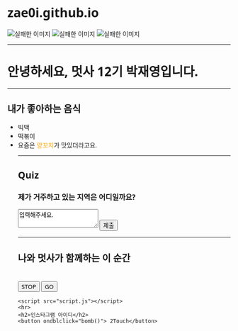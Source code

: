 # zae0i.github.io
<!DOCTYPE html>
<html lang="en">
<head>
    <style>
        * {font-family: "Bagel Fat One", system-ui;}
    </style>
    <meta charset="UTF-8">
    <meta name="viewport" content="width=device-width, initial-scale=1.0">
    <title>자기소개 page</title>
    <script>
        function region(){
            alert('동탄!');
        }
    </script>
    <script>
        function bomb(){
            alert('zae_0i');
        }
    </script>
    <link href="style.css" rel="stylesheet">
    <link href="https://fonts.googleapis.com/css2?family=Bagel+Fat+One&family=Jua&family=Nanum+Pen+Script&display=swap" rel="stylesheet">
</head>

<body>
    <img src="https://builder.hufs.ac.kr/user/iso/k2board/iso1463374352015_b_img.png" alt="실패한 이미지"/>
    <img src="https://encrypted-tbn0.gstatic.com/images?q=tbn:ANd9GcQKCdYIk08VJoHwvqdrAYLXEt7UG7ZhCUABXg&s" alt="실패한 이미지"/>
    <img src="https://mblogthumb-phinf.pstatic.net/MjAyMDA5MTNfMTA2/MDAxNTk5OTg1NDQ3NjY0.Feq-OZEavF1_sCgGia8PBah1xKEOzTTrXkNjCoPld7Ag.9kJWxxoEHDwS2EUsfbTh01D_Le97EMzNhTvHfHazj3Ag.PNG.doyeiin/SE-93e2e239-8ea6-4240-9ac3-5e0fd10bbf7e.png?type=w800" alt="실패한 이미지"/>
    <hr>
    <h1>안녕하세요, 멋사 12기 박재영입니다.</h1>
    <hr>
    <h2>내가 좋아하는 음식</h2>
    <ul>
        <li>빅맥</li>
        <li>떡볶이</li>
        <li>요즘은 <span style="color:orange">양꼬치</span>가 맛있더라고요.</li>
    <hr>
    <h2>Quiz</h2>
    <h3>제가 거주하고 있는 지역은 어디일까요?</h3>
    <textarea>입력해주세요.</textarea>
    <button onclick="region()"> 제출</button>
    <hr>
    <h2>나와 멋사가 함께하는 이 순간</h2>
    <div class="container">
        <div class="clock">
            <h1 id="time"></h1>
        </div>
        <button id="stop">STOP</button>
        <button id="go">GO</button>
    </div>

    <script src="script.js"></script>
    <hr>
    <h2>인스타그램 아이디</h2>
    <button ondblclick="bomb()"> 2Touch</button>
</body>
